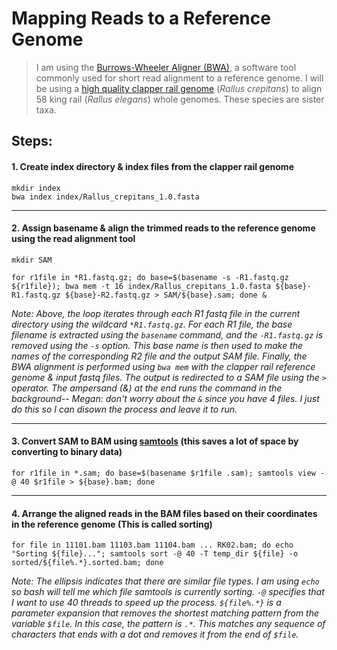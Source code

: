 # Mapping Reads to a Reference Genome
> I am using the [Burrows-Wheeler Aligner (BWA)](https://github.com/lh3/bwa), a software tool commonly used for short read alignment to a reference genome. I will be using a [high quality clapper rail genome](https://figshare.com/articles/dataset/A_high_quality_de_novo_genome_assembly_for_Clapper_Rail_Rallus_crepitans_/21983261) (*Rallus crepitans*) to align 58 king rail (*Rallus elegans*) whole genomes. These species are sister taxa. 


## Steps:

#### 1. Create index directory & index files from the clapper rail genome
```
mkdir index
bwa index index/Rallus_crepitans_1.0.fasta
```
---
#### 2. Assign basename & align the trimmed reads to the reference genome using the read alignment tool
```
mkdir SAM
```
```
for r1file in *R1.fastq.gz; do base=$(basename -s -R1.fastq.gz ${r1file}); bwa mem -t 16 index/Rallus_crepitans_1.0.fasta ${base}-R1.fastq.gz ${base}-R2.fastq.gz > SAM/${base}.sam; done &
```
*Note: Above, the loop iterates through each R1 fastq file in the current directory using the wildcard `*R1.fastq.gz`. For each R1 file, the base filename is extracted using the `basename` command, and the `-R1.fastq.gz` is removed using the `-s` option. This base name is then used to make the names of the corresponding R2 file and the output SAM file. Finally, the BWA alignment is performed using `bwa mem` with the clapper rail reference genome & input fastq files. The output is redirected to a SAM file using the `>` operator. The ampersand (&) at the end runs the command in the background-- Megan: don't worry about the `&` since you have 4  files. I just do this so I can disown the process and leave it to run.*

---
#### 3. Convert SAM to BAM using [samtools](https://github.com/samtools/samtools) (this saves a lot of space by converting to binary data)
```
for r1file in *.sam; do base=$(basename $r1file .sam); samtools view -@ 40 $r1file > ${base}.bam; done
```
---
#### 4. Arrange the aligned reads in the BAM files based on their coordinates in the reference genome (This is called sorting)
```
for file in 11101.bam 11103.bam 11104.bam ... RK02.bam; do echo "Sorting ${file}..."; samtools sort -@ 40 -T temp_dir ${file} -o sorted/${file%.*}.sorted.bam; done
```
*Note: The ellipsis indicates that there are similar file types. I am using `echo` so bash will tell me which file samtools is currently sorting. `-@` specifies that I want to use 40 threads to speed up the process. `${file%.*}` is a parameter expansion that removes the shortest matching pattern from the variable `$file`. In this case, the pattern is `.*`. This matches any sequence of characters that ends with a dot and removes it from the end of `$file`.*
